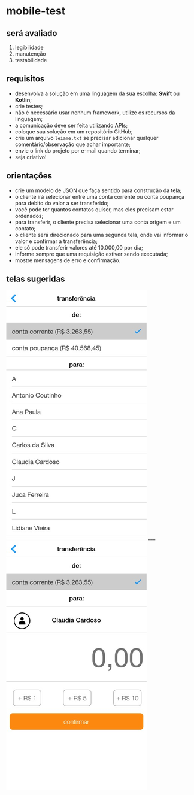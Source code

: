 # mobile-test

## será avaliado

1. legibilidade
2. manutenção
3. testabilidade

## requisitos

* desenvolva a solução em uma linguagem da sua escolha: **Swift** ou **Kotlin**;
* crie testes;
* não é necessário usar nenhum framework, utilize os recursos da linguagem;
* a comunicação deve ser feita utilizando APIs; 
* coloque sua solução em um repositório GitHub;
* crie um arquivo `leiame.txt` se precisar adicionar qualquer comentário/observação que achar importante;
* envie o link do projeto por e-mail quando terminar;
* seja criativo!

## orientações

* crie um modelo de JSON que faça sentido para construção da tela;
* o cliente irá selecionar entre uma conta corrente ou conta poupança para debito do valor a ser transferido;
* você pode ter quantos contatos quiser, mas eles precisam estar ordenados;
* para transferir, o cliente precisa selecionar uma conta origem e um contato;
* o cliente será direcionado para uma segunda tela, onde vai informar o valor e confirmar a transferência;
* ele só pode transferir valores até 10.000,00 por dia;
* informe sempre que uma requisição estiver sendo executada;
* mostre mensagens de erro e confirmação.

## telas sugeridas

![Tela1](Tela1.png) ___ ![Tela2](Tela2.png)

